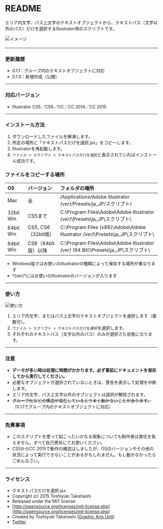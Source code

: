 # README

エリア内文字、パス上文字のテキストオブジェクトから、テキストパス（文字以外のパス）だけを選択するIllustrator用のスクリプトです。

<div class="fig center" style="margin-bottom: 20px;"><img src="http://www.graphicartsunit.com/saucer/images/select-text-path/eye.png" alt="イメージ" class="noshadow"></div>

-----

### 更新履歴

* 0.1.1：グループ内のテキストオブジェクトに対応
* 0.1.0：新規作成（公開）

-----

### 対応バージョン

* Illustrator CS5／CS6／CC／CC 2014／CC 2015

-----

### インストール方法

1. ダウンロードしたファイルを解凍します。
2. 所定の場所に「テキストパスだけを選択.jsx」をコピーします。
3. Illustratorを再起動します。
4. `ファイル > スクリプト > テキストパスだけを選択`と表示されていればインストール成功です。

### ファイルをコピーする場所

| OS | バージョン | フォルダの場所 |
|:-----|:-----|:-----|
| Mac | 全 | /Applications/Adobe Illustrator *(ver)*/Presets/ja_JP/スクリプト/ |
| 32bit Win | CS5まで | C:\Program Files\Adobe\Adobe Illustrator *(ver)*\Presets\ja_JP\スクリプト\ |
| 64bit Win | CS5, CS6（32bit版） | C:\Program Files (x86)\Adobe\Adobe Illustrator *(ver)*\Presets\ja_JP\スクリプト\ |
| 64bit Win | CS6（64bit版）以降 | C:\Program Files\Adobe\Adobe Illustrator *(ver)* (64 Bit)\Presets\ja_JP\スクリプト\ |

* Windows版ではお使いのIllustratorの種類によって保存する場所が異なります
* *(ver)*にはお使いのIllustratorのバージョンが入ります

-----

### 使い方

<div class="fig center"><img src="http://www.graphicartsunit.com/saucer/images/select-text-path/fig01.png" alt="使い方" class="noshadow"></div>

1. エリア内文字、またはパス上文字のテキストオブジェクトを選択します（複数可）。
2. `ファイル > スクリプト > テキストパスだけを選択`を選択します。
3. それぞれのテキストパス（文字以外のパス）のみが選択さた状態になります。

-----

### 注意

* **データが多い時は処理に時間がかかります。必ず事前にドキュメントを保存してから実行してください。**
* 必要なオブジェクトが選択されていないときは、警告を表示して処理を中断します。
* エリア内文字、パス上文字以外のオブジェクトは選択が解除されます。
* ~~グループ化などの構造が混在しているとうまく動かないことがあります。~~（0.1.1でグループ内のテキストオブジェクトに対応）

-----

### 免責事項 ###

* このスクリプトを使って起こったいかなる現象についても制作者は責任を負えません。すべて自己責任にてお使いください。
* CS5からCC 2015で動作の確認はしましたが、OSのバージョンやその他の状況によって実行できないことがあるかもしれません。もし動かなかったらごめんなさい。

-----

### ライセンス ###

* テキストパスだけを選択.jsx
* Copyright (c) 2015 Toshiyuki Takahashi
* Released under the MIT license
* [http://opensource.org/licenses/mit-license.php](http://opensource.org/licenses/mit-license.php)
* Created by Toshiyuki Takahashi ([Graphic Arts Unit](http://www.graphicartsunit.com/))
* [Twitter](https://twitter.com/gautt)
